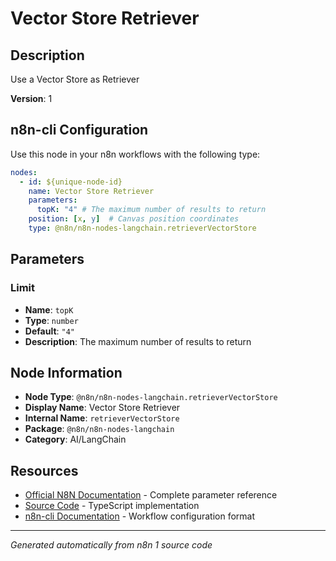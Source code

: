 # Vector Store Retriever

## Description

Use a Vector Store as Retriever

**Version**: 1

## n8n-cli Configuration

Use this node in your n8n workflows with the following type:

```yaml
nodes:
  - id: ${unique-node-id}
    name: Vector Store Retriever
    parameters:
      topK: "4" # The maximum number of results to return
    position: [x, y]  # Canvas position coordinates
    type: @n8n/n8n-nodes-langchain.retrieverVectorStore
```

## Parameters

### Limit

- **Name**: `topK`
- **Type**: `number`
- **Default**: `"4"`
- **Description**: The maximum number of results to return


## Node Information

- **Node Type**: `@n8n/n8n-nodes-langchain.retrieverVectorStore`
- **Display Name**: Vector Store Retriever
- **Internal Name**: `retrieverVectorStore`
- **Package**: `@n8n/n8n-nodes-langchain`
- **Category**: AI/LangChain

## Resources

- [Official N8N Documentation](https://docs.n8n.io/integrations/builtin/cluster-nodes/root-nodes/n8n-nodes-langchain.retrievervectorstore/) - Complete parameter reference
- [Source Code](https://github.com/n8n-io/n8n/blob/master/packages/@n8n/nodes-langchain/nodes/retrievers/RetrieverVectorStore/RetrieverVectorStore.node.ts) - TypeScript implementation
- [n8n-cli Documentation](https://github.com/edenreich/n8n-cli) - Workflow configuration format

---
*Generated automatically from n8n 1 source code*
